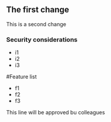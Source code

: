 ## The first change

This is a second change

### Security considerations
* i1
* i2
* i3

#Feature list
* f1
* f2
* f3

This line will be approved bu colleagues



